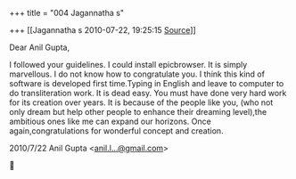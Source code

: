 +++
title = "004 Jagannatha s"

+++
[[Jagannatha s	2010-07-22, 19:25:15 [Source](https://groups.google.com/g/bvparishat/c/UQuet_o8_Dw)]]



Dear Anil Gupta,

I followed your guidelines. I could install epicbrowser. It is simply marvellous. I do not know how to congratulate you. I think this kind of software is developed first time.Typing in English and leave to computer to do transliteration work. It is dead easy. You must have done very hard work for its creation over years. It is because of the people like you, (who not only dream but help other people to enhance their dreaming level),the ambitious ones like me can expand our horizons. Once again,congratulations for wonderful concept and creation.  
  

2010/7/22 Anil Gupta \<[anil.l...@gmail.com]()\>



